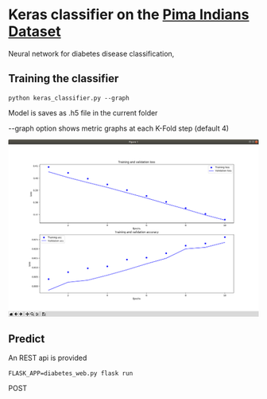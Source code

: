 # Keras classifier on the [Pima Indians Dataset](https://www.kaggle.com/uciml/pima-indians-diabetes-database)

Neural network for diabetes disease classification,

## Training the classifier

```
python keras_classifier.py --graph
```
Model is saves as .h5 file in the current folder

--graph option shows metric graphs at each K-Fold step (default 4)

![](./graph.png)

## Predict

An REST api is provided

``` 
FLASK_APP=diabetes_web.py flask run
```

POST 






